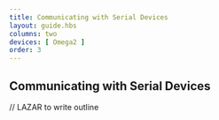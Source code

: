 ```yaml
---
title: Communicating with Serial Devices
layout: guide.hbs
columns: two
devices: [ Omega2 ]
order: 3
---
```


## Communicating with Serial Devices

// LAZAR to write outline
